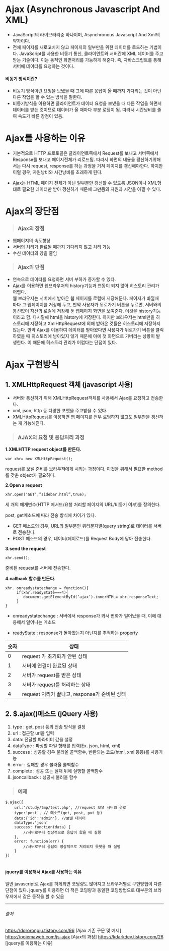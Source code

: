 # Ajax (Asynchronous Javascript And XML)
- JavaScript의 라이브러리중 하나이며, Asynchronous Javascript And Xml의 약자이다.
- 전체 페이지를 새로고치지 않고 페이지의 일부만을 위한 데이터를 로드하는 기법이다.  JavaScript를 사용한 비동기 통신, 클라이언트와 서버간에 XML 데이터를 주고받는 기술이다. 이는 동적인 화면처리를 가능하게 해준다.
즉, 자바스크립트를 통해 서버에 데이터를 요청하는 것이다.

#### 비동기 방식이란?

- 비동기 방식이란 요청을 보냈을 때 그에 따른 응답이 올 때까지 기다리는 것이 아닌 다른 작업을 할 수 있는 방식을 말한다.
- 비동기방식을 이용하면 클라이언트가 데이터 요청을 보냈을 때 다른 작업을 하면서 데이터를 받는 것이므로 데이터가 올 때마다 부분 로딩이 됨. 따라서 시간낭비를 줄여 속도가 빠른 장점이 있음.


# Ajax를 사용하는 이유
- 기본적으로 HTTP 프로토콜은 클라이언트쪽에서 Request를 보내고 서버쪽에서 Response를 보내고 페이지전체가 리로드됨.
따라서 화면의 내용을 갱신하기위해서는 다시 request, response를 하는 과정을 거쳐 페이지를 갱신해야한다. 하지만 이럴 경우,  자원낭비와 시간낭비를 초래하게 된다.

- Ajax는 HTML 페이지 전체가 아닌 일부분만 갱신할 수 있도록 JSON이나 XML형태로 필요한 데이터만 받아 갱신하기 때문에 그만큼의 자원과 시간을 아낄 수 있다.

# Ajax의 장단점
> ###   Ajax의 장점
- 웹페이지의 속도향상
- 서버의 처리가 완료될 때까지 기다리지 않고 처리 가능
- 수신 데이터의 양을 줄임

> ###   Ajax의 단점
- 연속으로 데이터를 요청하면 서버 부하가 증가할 수 있다.
- Ajax를 이용하면 웹브라우저의 history기능과 연동이 되지 않아 히스토리 관리가 어렵다. <br>
웹 브라우저는 서버에서 받아온 웹 페이지를 로컬에 저장해둔다. 페이지가 바뀔때 마다 그 웹페이지를 저장해 두고, 만약 사용자가 뒤로가기 버튼을 누르면, 서버와의 통신없이 자신의 로컬에 저장해 둔 웹페이지 화면을 보여준다. 이것을 history기능이라고 함. 다시말해 html을 history에 저장한다. 하지만 브라우저는 html만을 히스토리에 저장하고 XmlHttpRequest에 의해 받아온 것들은 히스토리에 저장하지 않는다. 만약 Ajax를 이용하여 데이터를 받아왔다면 사용자가 뒤로가기 버튼을 클릭하였을 때 히스토리에 남아있지 않기 때문에 아예 첫 화면으로 가버리는 상황이 발생한다.
이 때문에 히스토리 관리가 어렵다는 단점이 있다.


# Ajax 구현방식
## 1. XMLHttpRequest 객체 (javascript 사용)
- 서버와 통신하기 위해 XMLHttpRequest객체를 사용해서 Ajax를 요청하고 전송한다.  
- xml, json, http 등 다양한 포맷을 주고받을 수 있다. 
- XMLHttpRequest를 이용하면 웹 페이지를 전부 로딩하지 않고도 일부만을 갱신하는 게 가능해진다.

>###  AJAX의 요청 및 응답처리 과정
**1.XMLHTTP request object를 만든다.**
~~~
var xhr= new XMLHttpRequest();
~~~

request를 보낼 준비를 브라우저에게 시키는 과정이다. 
이것을 위해서 필요한 method를 갖춘 object가 필요하다.

**2.Open a request**

~~~
xhr.open(‘GET’,”sidebar.html”,true);
~~~

세 개의 매개변수(HTTP 메서드/요청 처리할 페이지의 URL/비동기 여부)를 정의한다.

post, get메소드에 따라 전송 방식에 차이가 있다. 

- GET 메소드의 경우, URL의 일부분인 쿼리문자열(query string)로 데이터를 서버로 전송한다.
- POST 메소드의 경우, 데이터(페이로드)를 Request Body에 담아 전송한다.

**3.send the request**
~~~
xhr.send();
~~~

준비된 request를 서버에 전송한다.


**4.callback 함수를 만든다.**

~~~
xhr. onreadystatechange = function(){
	 if(xhr.readyState===4){
		document.getElementById(‘ajax’).innerHTML= xhr.responseText;   
     }
}
~~~

- onreadystatechange : 서버에서 response가 와서 변화가 일어났을 때, 이에 대응해서 일어나는 메소드

- readyState : response가 돌아왔는지 아닌지를 추적하는 property

|  숫자  |  상태 |
| ------------ | ------------ |
| 0  | request 가 초기화가 안된 상태  |
|  1 |  서버에 연결이 완료된 상태 |
| 2  | 서버가 request를 받은 상태  |
| 3  | 서버가 request를 처리하는 상태  |
| 4 | request 처리가 끝나고, response가 준비된 상태 |


## 2. $.ajax()메소드 (jQuery 사용)

1. type : get, post 등의 전송 방식을 결정
2. url : 접근할 url을 입력
3. data: 전달할 파라미터 값을 설정
4. dataType : 파싱할 파일 형태를 입력(Ex. json, html, xml)
5. success : 성공할 경우 불러올 콜백함수, 반환되는 코드(html, xml 등등)를 사용가능
6. error : 실패할 경우 불러올 콜백함수
7. complete : 성공 또는 실패 뒤에 실행할 콜백함수
8. jsoncallback : 성공시 불러올 함수

>### 예제
~~~
$.ajax({ 
	url:'/study/tmp/test.php', //request 보낼 서버의 경로  
	type:'post', // 메소드(get, post, put 등)  
	data:{'id':'admin'}, //보낼 데이터  
	dataType:'json'  
	success: function(data) {  
		//서버로부터 정상적으로 응답이 왔을 때 실행  
	},   
	error: function(err) {  
		//서버로부터 응답이 정상적으로 처리되지 못햇을 때 실행
	}  
})  
	
~~~
	

 ####  jquery를 이용해서 Ajax를 사용하는 이유 
일반 javascript로  Ajax를 하게되면 코딩량도 많아지고 브라우저별로 구현방법이 다른 단점이 있다.
jquery를 이용하면 더 적은 코딩량과 동일한 코딩방법으로 대부분의 브라우저에서 같은 동작을 할 수 있음




------------




###### 출처
https://dororongju.tistory.com/96 [Ajax 기존 구문 및 예제]
https://poiemaweb.com/js-ajax [Ajax의 과정]
https://kdarkdev.tistory.com/26 [jquery를 이용하는 이유]




